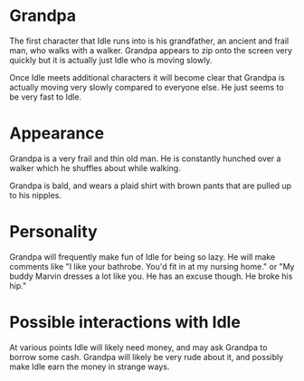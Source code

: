 Grandpa
================================================================================

The first character that Idle runs into is his grandfather, an ancient and frail
man, who walks with a walker. Grandpa appears to zip onto the screen very
quickly but it is actually just Idle who is moving slowly.

Once Idle meets additional characters it will become clear that Grandpa is
actually moving very slowly compared to everyone else. He just seems to be very
fast to Idle.

Appearance
================================================================================

Grandpa is a very frail and thin old man. He is constantly hunched over a walker
which he shuffles about while walking.

Grandpa is bald, and wears a plaid shirt with brown pants that are pulled up to
his nipples.

Personality
================================================================================

Grandpa will frequently make fun of Idle for being so lazy. He will make
comments like "I like your bathrobe. You'd fit in at my nursing home." or "My
buddy Marvin dresses a lot like you. He has an excuse though. He broke his hip."

Possible interactions with Idle
================================================================================

At various points Idle will likely need money, and may ask Grandpa to borrow
some cash. Grandpa will likely be very rude about it, and possibly make Idle
earn the money in strange ways.


